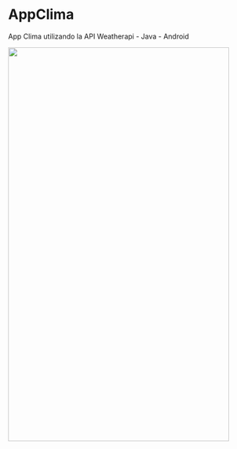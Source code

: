 # AppClima
App Clima utilizando la API Weatherapi - Java - Android

<img src="https://user-images.githubusercontent.com/102608113/167405592-cc06f541-6b3e-4654-b980-b9ada7ba8059.png" width="450" height="800">
